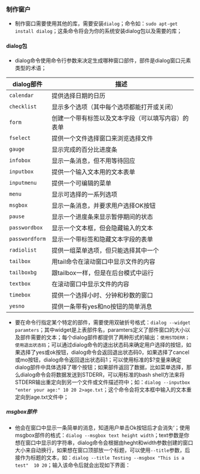 ### 制作窗户
+ 制作窗口需要使用其他的库，需要安装`dialog`；命令如：`sudo apt-get install dialog`；这条命令将会为你的系统安装dialog包以及需要的库；
#### dialog包
+ dialog命令使用命令行参数来决定生成哪种窗口部件，部件是dialog窗口元素类型的术语；

|dialog部件|描述|
|------|------|
|`calendar`|提供选择日期的日历|
|`checklist`|显示多个选项（其中每个选项都能打开或关闭）|
|`form`|创建一个带有标签以及文本字段（可以填写内容）的表单|
|`fselect`|提供一个文件选择窗口来浏览选择文件|
|`gauge`|显示完成的百分比进度条|
|`infobox`|显示一条消息，但不用等待回应|
|`inputbox`|提供一个输入文本用的文本表单|
|`inputmenu`|提供一个可编辑的菜单|
|`menu`|显示可选择的一系列选项|
|`msgbox`|显示一条消息，并要求用户选择OK按钮|
|`pause`|显示一个进度条来显示暂停期间的状态|
|`passwordbox`|显示一个文本框，但会隐藏输入的文本|
|`passwordform`|显示一个带标签和隐藏文本字段的表单|
|`radiolist`|提供一组菜单选项，但只能选择其中一个|
|`tailbox`|用tail命令在滚动窗口中显示文件的内容|
|`tailboxbg`|跟tailbox一样，但是在后台模式中运行|
|`textbox`|在滚动窗口中显示文件的内容|
|`timebox`|提供一个选择小时、分钟和秒数的窗口|
|`yesno`|提供一条带有yes和no按钮的简单消息|

+ 要在命令行指定某个特定的部件，需要使用双破折号格式：`dialog --widget paramters`；其中widget是上表部件名，paramters定义了部件窗口的大小以及部件需要的文本；每个dialog部件都提供了两种形式的输出：`使用STDERR；使用退出状态码`；可以通过dialog命令的退出状态码来确定用户选择的按钮，如果选择了yes或ok按钮，dialog命令会返回退出状态码0，如果选择了cancel或mo按钮，dialog命令返回退出状态码1；可以使用标准的$?变量来确定dialog部件中具体选择了哪个按钮；如果部件返回了数据，比如菜单选择，那么dialog命令会将数据发送到STDERR，可以用标准的bash shell方法来将STDERR输出重定向到另一个文件或文件描述符中；如：`dialog --inputbox "enter your age:" 10 20 2>age.txt`；这个命令会将文本框中输入的文本重定向到age.txt文件中；
##### msgbox部件
+ 他会在窗口中显示一条简单的消息，知道用户单击Ok按钮后才会消失‘；使用msgbox部件的格式：`dialog --msgbox text height width`；text参数是你想在窗口中显示的字符串，dialog命令会根据由heght和width参数创建的窗口大小来自动换行，如果想在窗口顶部放一个标题，可以使用`--title`参数，后接作为标题的文本，如：`dialog --title Testing --msgbox "This is a test"  10 20`；输入该命令后就会出现如下界面：
